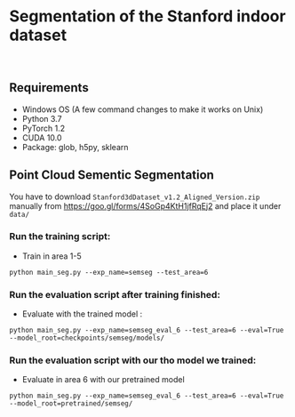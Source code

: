 # Segmentation of the Stanford indoor dataset

&nbsp;
## Requirements
- Windows OS (A few command changes to make it works on Unix)
- Python 3.7
- PyTorch 1.2
- CUDA 10.0
- Package: glob, h5py, sklearn



## Point Cloud Sementic Segmentation

You have to download `Stanford3dDataset_v1.2_Aligned_Version.zip` manually from https://goo.gl/forms/4SoGp4KtH1jfRqEj2 and place it under `data/`

### Run the training script:

- Train in area 1-5

```
python main_seg.py --exp_name=semseg --test_area=6
```

### Run the evaluation script after training finished:

- Evaluate with the trained model :

```
python main_seg.py --exp_name=semseg_eval_6 --test_area=6 --eval=True --model_root=checkpoints/semseg/models/
```


### Run the evaluation script with our tho model we trained:

- Evaluate in area 6 with our pretrained model

```
python main_seg.py --exp_name=semseg_eval_6 --test_area=6 --eval=True --model_root=pretrained/semseg/
```

